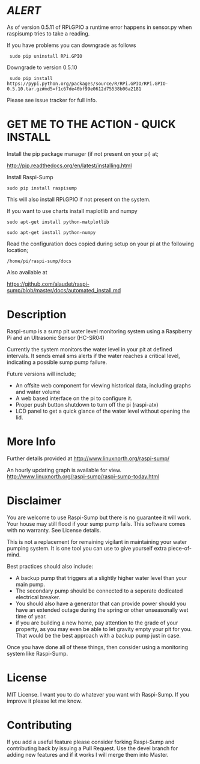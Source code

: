 ***ALERT***
===========

As of version 0.5.11 of RPi.GPIO a runtime error happens in sensor.py when raspisump tries to take a reading.

If you have problems you can downgrade as follows

     sudo pip uninstall RPi.GPIO

Downgrade to version 0.5.10

     sudo pip install https://pypi.python.org/packages/source/R/RPi.GPIO/RPi.GPIO-0.5.10.tar.gz#md5=f1c67de40bf99e0612d75538b06a2181


Please see issue tracker for full info.


GET ME TO THE ACTION - QUICK INSTALL
====================================
Install the pip package manager (if not present on your pi) at;

http://pip.readthedocs.org/en/latest/installing.html

Install Raspi-Sump

    sudo pip install raspisump

This will also install RPi.GPIO if not present on the system.

If you want to use charts install maplotlib and numpy

    sudo apt-get install python-matplotlib

    sudo apt-get install python-numpy

Read the configuration docs copied during setup on your pi at the following location;

    /home/pi/raspi-sump/docs

Also available at

https://github.com/alaudet/raspi-sump/blob/master/docs/automated_install.md


Description
===========
Raspi-sump is a sump pit water level monitoring system using a Raspberry Pi and an 
Ultrasonic Sensor (HC-SR04)

Currently the system monitors the water level in your pit at defined intervals. It sends
email sms alerts if the water reaches a critical level, indicating a possible sump pump failure.


Future versions will include;
- An offsite web component for viewing historical data, including graphs and water volume
- A web based interface on the pi to configure it.
- Proper push button shutdown to turn off the pi (raspi-atx)
- LCD panel to get a quick glance of the water level without opening the lid.

More Info
=========
Further details provided at http://www.linuxnorth.org/raspi-sump/

An hourly updating graph is available for view.
http://www.linuxnorth.org/raspi-sump/raspi-sump-today.html

Disclaimer
==========
You are welcome to use Raspi-Sump but there is no guarantee it will work. Your house may still flood if your sump pump fails. This software comes with no warranty. See License details.

This is not a replacement for remaining vigilant in maintaining your water pumping system. It is one tool you can use to give yourself extra piece-of-mind.

Best practices should also include:

* A backup pump that triggers at a slightly higher water level than your main pump.
* The secondary pump should be connected to a seperate dedicated electrical breaker. 
* You should also have a generator that can provide power should you have an extended outage during the spring or other unseasonally wet time of year.
* if you are building a new home, pay attention to the grade of your property, as you may even be able to let gravity empty your pit for you.  That would be the best approach with a backup pump just in case. 

Once you have done all of these things, then consider using a monitoring system like Raspi-Sump.

License
=======
MIT License.  I want you to do whatever you want with Raspi-Sump.  If you
improve it please let me know.

Contributing
============
If you add a useful feature please consider forking Raspi-Sump and contributing
back by issuing a Pull Request.   Use the devel branch for adding new features
and if it works I will merge them into Master.
